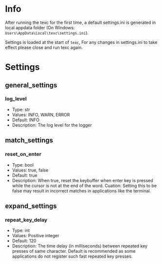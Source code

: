 # Info

After running the texc for the first time, a default settings.ini is generated in local appdata folder (On Windows: `Users\AppData\Local\texc\settings.ini`).  

Settings is loaded at the start of `texc`, For any changes in settings.ini to take effect please close and run texc again.  

# Settings

## general_settings

### log_level
- Type: str
- Values: INFO, WARN, ERROR
- Default: INFO
- Description: The log level for the logger

## match_settings

### reset_on_enter
- Type: bool
- Values: true, false
- Default: true
- Description: When true, reset the keybuffer when enter key is pressed while the cursor is not at the end of the word. Cuation: Setting this to be false may result in incorrect matches in applications like the terminal.

## expand_settings

### repeat_key_delay
- Type: int
- Values: Positive integer
- Default: 120
- Description: The time delay (in milliseconds) between repeated key presses of same character. Default is recommended as some applications do not register such fast repeated key presses.
